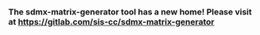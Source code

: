 ### The sdmx-matrix-generator tool has a new home! Please visit at https://gitlab.com/sis-cc/sdmx-matrix-generator

